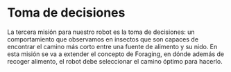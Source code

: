 # Toma de decisiones

La tercera misión para nuestro robot es la toma de decisiones: un comportamiento que observamos en insectos que son capaces de encontrar el camino más corto entre una fuente de alimento y su nido. En esta misión se va a extender el concepto de Foraging, en dónde además de recoger alimento, el robot debe seleccionar el camino óptimo para hacerlo. 